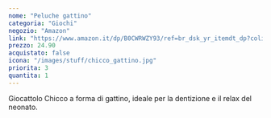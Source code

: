 ```yaml
---
nome: "Peluche gattino"
categoria: "Giochi"
negozio: "Amazon"
link: "https://www.amazon.it/dp/B0CWRWZY93/ref=br_dsk_yr_itemdt_dp?colid=3QGQUT8WCNDK0&coliid=I30R7OI7FW1T9B&th=1"
prezzo: 24.90
acquistato: false
icona: "/images/stuff/chicco_gattino.jpg"
priorita: 3
quantita: 1
---
```


Giocattolo Chicco a forma di gattino, ideale per la dentizione e il relax del neonato.
